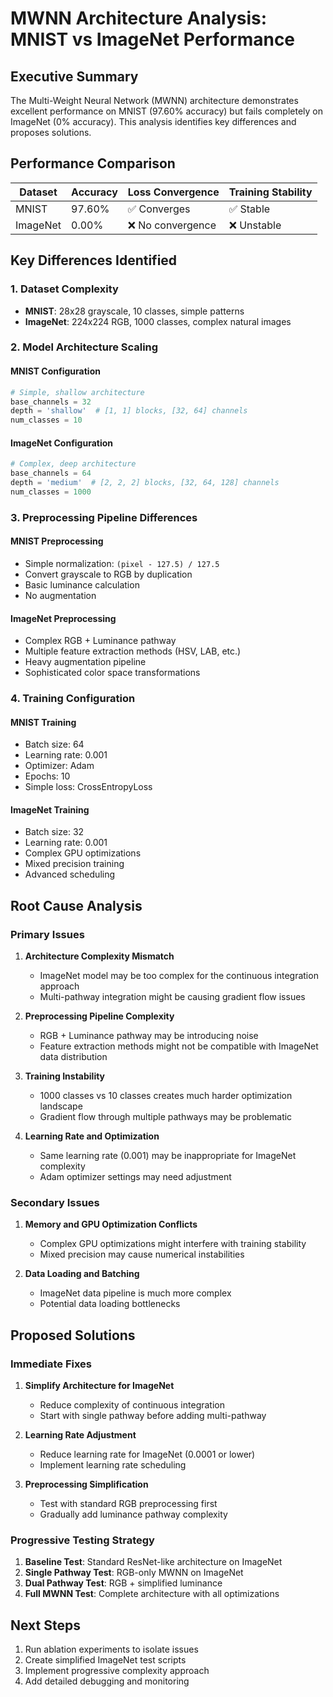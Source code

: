 # MWNN Architecture Analysis: MNIST vs ImageNet Performance

## Executive Summary

The Multi-Weight Neural Network (MWNN) architecture demonstrates excellent performance on MNIST (97.60% accuracy) but fails completely on ImageNet (0% accuracy). This analysis identifies key differences and proposes solutions.

## Performance Comparison

| Dataset | Accuracy | Loss Convergence | Training Stability |
|---------|----------|------------------|-------------------|
| MNIST   | 97.60%   | ✅ Converges     | ✅ Stable         |
| ImageNet| 0.00%    | ❌ No convergence| ❌ Unstable       |

## Key Differences Identified

### 1. Dataset Complexity
- **MNIST**: 28x28 grayscale, 10 classes, simple patterns
- **ImageNet**: 224x224 RGB, 1000 classes, complex natural images

### 2. Model Architecture Scaling

#### MNIST Configuration
```python
# Simple, shallow architecture
base_channels = 32
depth = 'shallow'  # [1, 1] blocks, [32, 64] channels
num_classes = 10
```

#### ImageNet Configuration
```python
# Complex, deep architecture
base_channels = 64
depth = 'medium'  # [2, 2, 2] blocks, [32, 64, 128] channels  
num_classes = 1000
```

### 3. Preprocessing Pipeline Differences

#### MNIST Preprocessing
- Simple normalization: `(pixel - 127.5) / 127.5`
- Convert grayscale to RGB by duplication
- Basic luminance calculation
- No augmentation

#### ImageNet Preprocessing
- Complex RGB + Luminance pathway
- Multiple feature extraction methods (HSV, LAB, etc.)
- Heavy augmentation pipeline
- Sophisticated color space transformations

### 4. Training Configuration

#### MNIST Training
- Batch size: 64
- Learning rate: 0.001
- Optimizer: Adam
- Epochs: 10
- Simple loss: CrossEntropyLoss

#### ImageNet Training
- Batch size: 32
- Learning rate: 0.001
- Complex GPU optimizations
- Mixed precision training
- Advanced scheduling

## Root Cause Analysis

### Primary Issues

1. **Architecture Complexity Mismatch**
   - ImageNet model may be too complex for the continuous integration approach
   - Multi-pathway integration might be causing gradient flow issues

2. **Preprocessing Pipeline Complexity**
   - RGB + Luminance pathway may be introducing noise
   - Feature extraction methods might not be compatible with ImageNet data distribution

3. **Training Instability**
   - 1000 classes vs 10 classes creates much harder optimization landscape
   - Gradient flow through multiple pathways may be problematic

4. **Learning Rate and Optimization**
   - Same learning rate (0.001) may be inappropriate for ImageNet complexity
   - Adam optimizer settings may need adjustment

### Secondary Issues

1. **Memory and GPU Optimization Conflicts**
   - Complex GPU optimizations might interfere with training stability
   - Mixed precision may cause numerical instabilities

2. **Data Loading and Batching**
   - ImageNet data pipeline is much more complex
   - Potential data loading bottlenecks

## Proposed Solutions

### Immediate Fixes

1. **Simplify Architecture for ImageNet**
   - Reduce complexity of continuous integration
   - Start with single pathway before adding multi-pathway

2. **Learning Rate Adjustment**
   - Reduce learning rate for ImageNet (0.0001 or lower)
   - Implement learning rate scheduling

3. **Preprocessing Simplification**
   - Test with standard RGB preprocessing first
   - Gradually add luminance pathway complexity

### Progressive Testing Strategy

1. **Baseline Test**: Standard ResNet-like architecture on ImageNet
2. **Single Pathway Test**: RGB-only MWNN on ImageNet  
3. **Dual Pathway Test**: RGB + simplified luminance
4. **Full MWNN Test**: Complete architecture with all optimizations

## Next Steps

1. Run ablation experiments to isolate issues
2. Create simplified ImageNet test scripts
3. Implement progressive complexity approach
4. Add detailed debugging and monitoring
